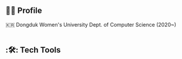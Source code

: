 ## 👩‍💼 Profile
🇰🇷 Dongduk Women's University Dept. of Computer Science (2020~) <br/>
<br>
## :🛠️: Tech Tools

<br>

